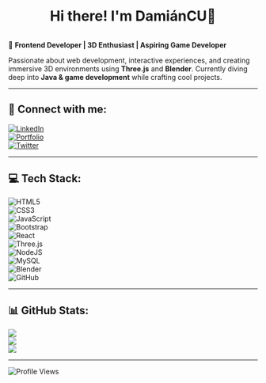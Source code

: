 <div align="center">
<h1 align="center">Hi there! I'm DamiánCU🐶</h1>
</div>
<img src="" />


🚀 **Frontend Developer | 3D Enthusiast | Aspiring Game Developer**  

Passionate about web development, interactive experiences, and creating immersive 3D environments using **Three.js** and **Blender**. Currently diving deep into **Java & game development** while crafting cool projects.  

---

## 🔗 Connect with me:  
[![LinkedIn](https://img.shields.io/badge/LinkedIn-%230077B5.svg?style=for-the-badge&logo=linkedin&logoColor=white)](https://www.linkedin.com/in/dcu7548/)  
[![Portfolio](https://img.shields.io/badge/Portfolio-%23121011.svg?style=for-the-badge&logo=react&logoColor=white)](https://your-portfolio-link.com)  
[![Twitter](https://img.shields.io/badge/Twitter-%231DA1F2.svg?style=for-the-badge&logo=twitter&logoColor=white)](https://twitter.com/yourhandle)  

---

## 💻 Tech Stack:
![HTML5](https://img.shields.io/badge/html5-%23E34F26.svg?style=for-the-badge&logo=html5&logoColor=white)  
![CSS3](https://img.shields.io/badge/css3-%231572B6.svg?style=for-the-badge&logo=css3&logoColor=white)  
![JavaScript](https://img.shields.io/badge/javascript-%23323330.svg?style=for-the-badge&logo=javascript&logoColor=%23F7DF1E)  
![Bootstrap](https://img.shields.io/badge/bootstrap-%238511FA.svg?style=for-the-badge&logo=bootstrap&logoColor=white)  
![React](https://img.shields.io/badge/react-%2320232a.svg?style=for-the-badge&logo=react&logoColor=%2361DAFB)  
![Three.js](https://img.shields.io/badge/threejs-black?style=for-the-badge&logo=three.js&logoColor=white)  
![NodeJS](https://img.shields.io/badge/node.js-6DA55F?style=for-the-badge&logo=node.js&logoColor=white)  
![MySQL](https://img.shields.io/badge/mysql-4479A1.svg?style=for-the-badge&logo=mysql&logoColor=white)  
![Blender](https://img.shields.io/badge/blender-%23F5792A.svg?style=for-the-badge&logo=blender&logoColor=white)  
![GitHub](https://img.shields.io/badge/github-%23121011.svg?style=for-the-badge&logo=github&logoColor=white)  

---

## 📊 GitHub Stats:
![](https://github-readme-stats.vercel.app/api?username=DamianCU&theme=tokyonight&hide_border=false&include_all_commits=true&count_private=true)  
![](https://github-readme-streak-stats.herokuapp.com/?user=DamianCU&theme=tokyonight&hide_border=false)  
![](https://github-readme-stats.vercel.app/api/top-langs/?username=DamianCU&theme=tokyonight&hide_border=false&include_all_commits=true&count_private=true&layout=compact)  

---


![Profile Views](https://visitcount.itsvg.in/api?id=DamianCU&icon=6&color=0)  

<!-- Generated with ❤️ using GPRM ( https://gprm.itsvg.in ) -->
